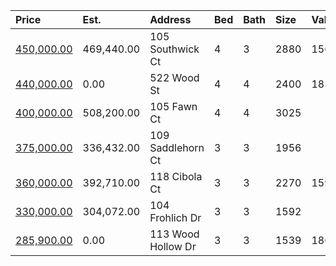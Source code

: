 | Price                                                                                  | Est.       | Address            | Bed | Bath | Size | Value | Days | Lot  | Year | HOA | Open |
| :------------------------------------------------------------------------------------- | :--------- | :----------------- | :-- | :--- | :--- | :---- | :--- | :--- | :--- | :-- | :--- |
| [450,000.00](https://www.movoto.com/home/105-southwick-ct-cary-nc-27513-413_2155308)   | 469,440.00 | 105 Southwick Ct   | 4   | 3    | 2880 | 156   | 3    | 0.40 | 1992 | 13  |      |
| [440,000.00](https://www.movoto.com/home/522-wood-st-cary-nc-27513-413_2224000)        | 0.00       | 522 Wood St        | 4   | 4    | 2400 | 183   | 2    | 2178 | 2019 | 125 |      |
| [400,000.00](https://www.movoto.com/home/105-fawn-ct-cary-nc-27513-413_2336095)        | 508,200.00 | 105 Fawn Ct        | 4   | 4    | 3025 |       |      |      |      |     |      |
| [375,000.00](https://www.movoto.com/home/109-saddlehorn-ct-cary-nc-27513-413_2338586)  | 336,432.00 | 109 Saddlehorn Ct  | 3   | 3    | 1956 |       |      |      |      |     |      |
| [360,000.00](https://www.movoto.com/home/118-cibola-ct-cary-nc-27513-413_2338547)      | 392,710.00 | 118 Cibola Ct      | 3   | 3    | 2270 | 159   | 2    | 0.30 | 1995 | 11  |      |
| [330,000.00](https://www.movoto.com/home/104-frohlich-dr-cary-nc-27513-413_2338551)    | 304,072.00 | 104 Frohlich Dr    | 3   | 3    | 1592 |       |      |      |      |     |      |
| [285,900.00](https://www.movoto.com/home/113-wood-hollow-dr-cary-nc-27513-413_2337960) | 0.00       | 113 Wood Hollow Dr | 3   | 3    | 1539 | 186   | 4    | 0.27 | 1990 | 0   |      |